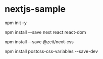 # nextjs-sample

npm init -y


npm install --save next react react-dom


npm install --save @zeit/next-css



npm install postcss-css-variables --save-dev


